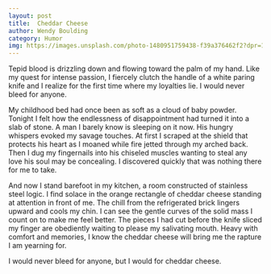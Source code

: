 ```yaml
---
layout: post
title:  Cheddar Cheese
author: Wendy Boulding
category: Humor
img: https://images.unsplash.com/photo-1480951759438-f39a376462f2?dpr=1&auto=format&fit=crop&w=1500&h=1001&q=80&cs=tinysrgb&crop=
---
```


Tepid blood is drizzling down and flowing toward the palm of my hand. Like my quest for intense passion, I fiercely clutch the handle of a white paring knife and I realize for the first time where my loyalties lie.
I would never bleed for anyone.

My childhood bed had once been as soft as a cloud of baby powder. Tonight I felt how the endlessness of disappointment had turned it into a slab of stone. A man I barely know is sleeping on it now. His hungry whispers evoked my savage touches. At first I scraped at the shield that protects his heart as I moaned while fire jetted through my arched back. Then I dug my fingernails into his chiseled muscles wanting to steal any love his soul may be concealing. I discovered quickly that was nothing there for me to take.

And now I stand barefoot in my kitchen, a room constructed of stainless steel logic. I find solace in the orange rectangle of cheddar cheese standing at attention in front of me. The chill from the refrigerated brick lingers upward and cools my chin. I can see the gentle curves of the solid mass I count on to make me feel better. The pieces I had cut before the knife sliced my finger are obediently waiting to please my salivating mouth. Heavy with comfort and memories, I know the cheddar cheese will bring me the rapture I am yearning for.

I would never bleed for anyone, but I would for cheddar cheese.
